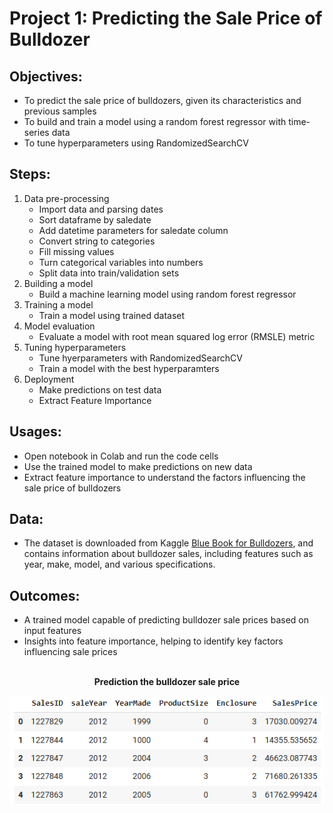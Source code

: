# Project 1: Predicting the Sale Price of Bulldozer

## Objectives:
- To predict the sale price of bulldozers, given its characteristics and previous samples
- To build and train a model using a random forest regressor with time-series data
- To tune hyperparameters using RandomizedSearchCV

## Steps:
1. Data pre-processing
    - Import data and parsing dates
    - Sort dataframe by saledate
    - Add datetime parameters for saledate column
    - Convert string to categories
    - Fill missing values
    - Turn categorical variables into numbers
    - Split data into train/validation sets
2. Building a model
    - Build a machine learning model using random forest regressor
3. Training a model
    - Train a model using trained dataset
4. Model evaluation
    - Evaluate a model with root mean squared log error (RMSLE) metric
5. Tuning hyperparameters
    - Tune hyerparameters with RandomizedSearchCV
    - Train a model with the best hyperparamters
6. Deployment
    - Make predictions on test data
    - Extract Feature Importance

## Usages:
- Open notebook in Colab and run the code cells
- Use the trained model to make predictions on new data
- Extract feature importance to understand the factors influencing the sale price of bulldozers

## Data:
- The dataset is downloaded from Kaggle [Blue Book for Bulldozers](https://www.kaggle.com/c/bluebook-for-bulldozers/data), and contains information about bulldozer sales, including features such as year, make, model, and various specifications.

## Outcomes:
- A trained model capable of predicting bulldozer sale prices based on input features
- Insights into feature importance, helping to identify key factors influencing sale prices
<br><br>

<p align="center"><b>Prediction the bulldozer sale price</b></p>
<div align="center">
  <img src="https://github.com/OCR-tech/OCR-tech/blob/main/docs/img/project_ds1a.png"/>
</div>
<br>
